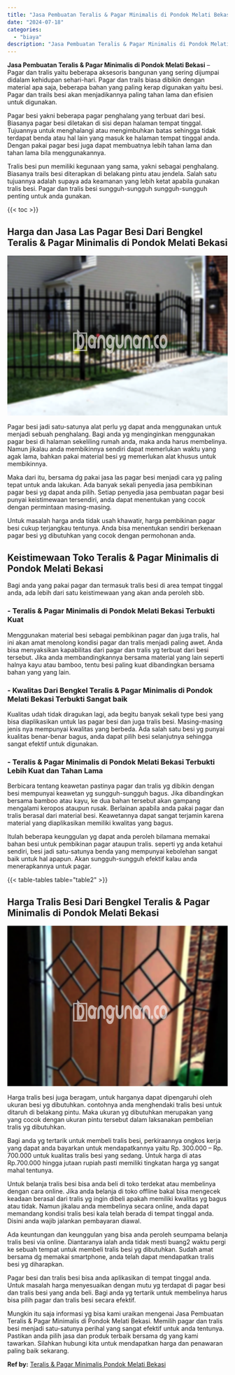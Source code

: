 ```yaml
---
title: "Jasa Pembuatan Teralis & Pagar Minimalis di Pondok Melati Bekasi"
date: "2024-07-18"
categories: 
  - "biaya"
description: "Jasa Pembuatan Teralis & Pagar Minimalis di Pondok Melati Bekasi. Mungkin itu saja informasi yg bisa kami uraikan mengenai Jasa Pembuatan Teralis & Pagar Min..."
---
```


**Jasa Pembuatan Teralis & Pagar Minimalis di Pondok Melati Bekasi** – Pagar dan tralis yaitu beberapa aksesoris bangunan yang sering dijumpai didalam kehidupan sehari-hari. Pagar dan trails biasa dibikin dengan material apa saja, beberapa bahan yang paling kerap digunakan yaitu besi. Pagar dan trails besi akan menjadikannya paling tahan lama dan efisien untuk digunakan.

Pagar besi yakni beberapa pagar penghalang yang terbuat dari besi. Biasanya pagar besi diletakan di sisi depan halaman tempat tinggal. Tujuannya untuk menghalangi atau mengimbuhkan batas sehingga tidak terdapat benda atau hal lain yang masuk ke halaman tempat tinggal anda. Dengan pakai pagar besi juga dapat membuatnya lebih tahan lama dan tahan lama bila menggunakannya.

Tralis besi pun memiliki kegunaan yang sama, yakni sebagai penghalang. Biasanya trails besi diterapkan di belakang pintu atau jendela. Salah satu tujuannya adalah supaya ada keamanan yang lebih ketat apabila gunakan tralis besi. Pagar dan tralis besi sungguh-sungguh sungguh-sungguh penting untuk anda gunakan.

{{< toc >}}

## Harga dan Jasa Las Pagar Besi Dari Bengkel Teralis & Pagar Minimalis di Pondok Melati Bekasi

![Jasa Pembuatan Teralis & Pagar Minimalis di Pondok Melati Bekasi](/images/pagar-minimalis-murah-67.png)

Pagar besi jadi satu-satunya alat perlu yg dapat anda menggunakan untuk menjadi sebuah penghalang. Bagi anda yg menginginkan menggunakan pagar besi di halaman sekeliling rumah anda, maka anda harus membelinya. Namun jikalau anda membikinnya sendiri dapat memerlukan waktu yang agak lama, bahkan pakai material besi yg memerlukan alat khusus untuk membikinnya.

Maka dari itu, bersama dg pakai jasa las pagar besi menjadi cara yg paling tepat untuk anda lakukan. Ada banyak sekali penyedia jasa pembikinan pagar besi yg dapat anda pilih. Setiap penyedia jasa pembuatan pagar besi punyai keistimewaan tersendiri, anda dapat menentukan yang cocok dengan permintaan masing-masing.

Untuk masalah harga anda tidak usah khawatir, harga pembikinan pagar besi cukup terjangkau tentunya. Anda bisa menentukan sendiri berkenaan pagar besi yg dibutuhkan yang cocok dengan permohonan anda.

## Keistimewaan Toko Teralis & Pagar Minimalis di Pondok Melati Bekasi

Bagi anda yang pakai pagar dan termasuk tralis besi di area tempat tinggal anda, ada lebih dari satu keistimewaan yang akan anda peroleh sbb.

### \- Teralis & Pagar Minimalis di Pondok Melati Bekasi Terbukti Kuat

Menggunakan material besi sebagai pembikinan pagar dan juga tralis, hal ini akan amat menolong kondisi pagar dan tralis menjadi paling awet. Anda bisa menyaksikan kapabilitas dari pagar dan tralis yg terbuat dari besi tersebut. Jika anda membandingkannya bersama material yang lain seperti halnya kayu atau bamboo, tentu besi paling kuat dibandingkan bersama bahan yang yang lain.

### \- Kwalitas Dari Bengkel Teralis & Pagar Minimalis di Pondok Melati Bekasi Terbukti Sangat baik

Kualitas udah tidak diragukan lagi, ada begitu banyak sekali type besi yang bisa diaplikasikan untuk las pagar besi dan juga tralis besi. Masing-masing jenis nya mempunyai kwalitas yang berbeda. Ada salah satu besi yg punyai kualitas benar-benar bagus, anda dapat pilih besi selanjutnya sehingga sangat efektif untuk digunakan.

### \- Teralis & Pagar Minimalis di Pondok Melati Bekasi Terbukti Lebih Kuat dan Tahan Lama

Berbicara tentang keawetan pastinya pagar dan tralis yg dibikin dengan besi mempunyai keawetan yg sungguh-sungguh bagus. Jika dibandingkan bersama bamboo atau kayu, ke dua bahan tersebut akan gampang mengalami keropos ataupun rusak. Berlainan apabila anda pakai pagar dan tralis berasal dari material besi. Keawetannya dapat sangat terjamin karena material yang diaplikasikan memiliki kwalitas yang bagus.

Itulah beberapa keunggulan yg dapat anda peroleh bilamana memakai bahan besi untuk pembikinan pagar ataupun tralis. seperti yg anda ketahui sendiri, besi jadi satu-satunya benda yang mempunyai kebolehan sangat baik untuk hal apapun. Akan sungguh-sungguh efektif kalau anda menerapkannya untuk pagar.

{{< table-tables table="table2" >}}

## Harga Tralis Besi Dari Bengkel Teralis & Pagar Minimalis di Pondok Melati Bekasi

![Jasa Pembuatan Teralis & Pagar Minimalis di Pondok Melati Bekasi](/images/teralis-minimalis-murah-42.png)

Harga tralis besi juga beragam, untuk harganya dapat dipengaruhi oleh ukuran besi yg dibutuhkan. contohnya anda menghendaki tralis besi untuk ditaruh di belakang pintu. Maka ukuran yg dibutuhkan merupakan yang yang cocok dengan ukuran pintu tersebut dalam laksanakan pembelian tralis yg dibutuhkan.

Bagi anda yg tertarik untuk membeli tralis besi, perkiraannya ongkos kerja yang dapat anda bayarkan untuk mendapatkannya yaitu Rp. 300.000 – Rp. 700.000 untuk kualitas tralis besi yang sedang. Untuk harga di atas Rp.700.000 hingga jutaan rupiah pasti memiliki tingkatan harga yg sangat mahal tentunya.

Untuk belanja tralis besi bisa anda beli di toko terdekat atau membelinya dengan cara online. Jika anda belanja di toko offline bakal bisa mengecek keadaan berasal dari tralis yg ingin dibeli apakah memiliki kwalitas yg bagus atau tidak. Namun jikalau anda membelinya secara online, anda dapat memandang kondisi tralis besi kala telah berada di tempat tinggal anda. Disini anda wajib jalankan pembayaran diawal.

Ada keuntungan dan keunggulan yang bisa anda peroleh seumpama belanja tralis besi via online. Diantaranya ialah anda tidak mesti buang2 waktu pergi ke sebuah tempat untuk membeli tralis besi yg dibutuhkan. Sudah amat bersama dg memakai smartphone, anda telah dapat mendapatkan tralis besi yg diharapkan.

Pagar besi dan tralis besi bisa anda aplikasikan di tempat tinggal anda. Untuk masalah harga menyesuaikan dengan mutu yg terdapat di pagar besi dan tralis besi yang anda beli. Bagi anda yg tertarik untuk membelinya harus bisa pilih pagar dan tralis besi secara efektif.

Mungkin itu saja informasi yg bisa kami uraikan mengenai Jasa Pembuatan Teralis & Pagar Minimalis di Pondok Melati Bekasi. Memilih pagar dan tralis besi menjadi satu-satunya perihal yang sangat efektif untuk anda tentunya. Pastikan anda pilih jasa dan produk terbaik bersama dg yang kami tawarkan. Silahkan hubungi kita untuk mendapatkan harga dan penawaran paling baik sekarang.

**Ref by:** [Teralis & Pagar Minimalis Pondok Melati Bekasi](https://id.wikipedia.org/wiki/Teralis)

